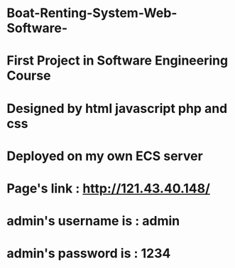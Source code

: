 # Boat-Renting-System-Web-Software-
# First Project in Software Engineering Course
# Designed by html javascript php and css
# Deployed on my own ECS server
# Page's link : http://121.43.40.148/
# admin's username is : admin
# admin's password is :  1234
